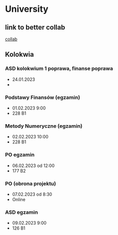 # University

## link to better collab 
[collab](https://colab.to/r)

## Kolokwia

### ASD kolokwium 1 poprawa, finanse poprawa
- 24.01.2023 
- 

### Podstawy Finansów (egzamin)
- 01.02.2023 9:00
- 228 B1

### Metody Numeryczne (egzamin)
- 02.02.2023 10:00
- 228 B1

### PO egzamin
- 06.02.2023 od 12:00
- 177 B2

### PO (obrona projektu)
- 07.02.2023 od 8:30
- Online

### ASD egzamin
- 09.02.2023 9:00
- 126 B1
